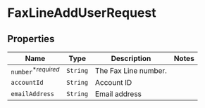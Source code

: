 

# FaxLineAddUserRequest



## Properties

Name | Type | Description | Notes
------------ | ------------- | ------------- | -------------
| `number`<sup>*_required_</sup> | ```String``` |  The Fax Line number.  |  |
| `accountId` | ```String``` |  Account ID  |  |
| `emailAddress` | ```String``` |  Email address  |  |



